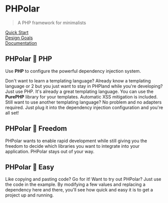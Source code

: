 # PHPolar 

>  A PHP framework for minimalists

[Quick Start](https://docs.phpolar.org/#quick-start)
<br>
[Design Goals](https://docs.phpolar.org/#objectives)
<br>
[Documentation](https://docs.phpolar.org/)

## PHPolar 🖤 PHP

Use **PHP** to configure the powerful dependency injection system.

Don't want to learn a templating language? Already know a templating language or 2 but you just want to stay in PHPland while you're developing? Just use PHP. It's already a great templating language. You can use the **PurePHP** library for your templates. Automatic XSS mitigation is included. Still want to use another templating language? No problem and no adapters required. Just plug it into the dependency injection configuration and you're all set!

## PHPolar 🖤 Freedom

PHPolar wants to enable rapid development while still giving you the freedom to decide which libraries you want to integrate into your application. PHPolar stays out of your way.

## PHPolar 🖤 Easy

Like copying and pasting code? Go for it! Want to try out PHPolar? Just use the code in the example. By modifying a few values and replacing a dependency here and there, you'll see how quick and easy it is to get a project up and running.
